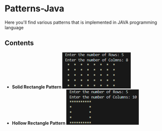 # Patterns-Java
<p>Here you'll find various patterns that is implemented in JAVA programming language</p>

<h2>Contents</h2>
<ul>
  <li>
    <strong>Solid Rectangle Pattern<strong>
    <img src="SolidRectangle_preview.png" >
  </li>
  <li>
    <strong>Hollow Rectangle Pattern<strong>
    <img src="HollowRectangle_preview.png">
  </li>
</ul>

